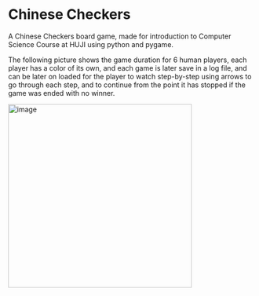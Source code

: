 # Chinese Checkers
 A Chinese Checkers board game, made for introduction to Computer Science Course at HUJI using python and pygame.

 The following picture shows the game duration for 6 human players, each player has a color of its own, and each game is later save in a log file, 
 and can be later on loaded for the player to watch step-by-step using arrows to go through each step, and to continue from the point it has stopped if the game was ended with no winner. 

<img width="374" alt="image" src="https://github.com/user-attachments/assets/98227e39-2be9-43c9-b50e-fab79317f0b1" />
